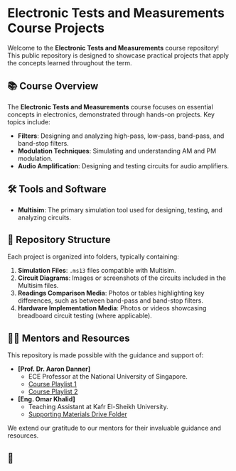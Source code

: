 # Electronic Tests and Measurements Course Projects  

Welcome to the **Electronic Tests and Measurements** course repository! This public repository is designed to showcase practical projects that apply the concepts learned throughout the term.  

## 📚 Course Overview  
The **Electronic Tests and Measurements** course focuses on essential concepts in electronics, demonstrated through hands-on projects. Key topics include:  
- **Filters**: Designing and analyzing high-pass, low-pass, band-pass, and band-stop filters.  
- **Modulation Techniques**: Simulating and understanding AM and PM modulation.  
- **Audio Amplification**: Designing and testing circuits for audio amplifiers.  

## 🛠 Tools and Software  
- **Multisim**: The primary simulation tool used for designing, testing, and analyzing circuits.  

## 📁 Repository Structure  
Each project is organized into folders, typically containing:  
1. **Simulation Files**: `.ms13` files compatible with Multisim.  
2. **Circuit Diagrams**: Images or screenshots of the circuits included in the Multisim files.  
3. **Readings Comparison Media**: Photos or tables highlighting key differences, such as between band-pass and band-stop filters.  
4. **Hardware Implementation Media**: Photos or videos showcasing breadboard circuit testing (where applicable).  

## 👨‍🏫 Mentors and Resources  
This repository is made possible with the guidance and support of:  
- **[Prof. Dr. Aaron Danner]**  
  - ECE Professor at the National University of Singapore.  
  - [Course Playlist 1](https://www.youtube.com/playlist?list=PLXb3r5ny8_1W_IpgM_PHRg3A9gcAX7fAa)  
  - [Course Playlist 2](https://www.youtube.com/playlist?list=PLXb3r5ny8_1WUrR6kEH714BuuRv07h1S7)  
- **[Eng. Omar Khalid]**  
  - Teaching Assistant at Kafr El-Sheikh University.  
  - [Supporting Materials Drive Folder](https://drive.google.com/drive/folders/18ESH1g_e9RdG2LMvNUlV8vh-IDgciUXh)  

We extend our gratitude to our mentors for their invaluable guidance and resources.  

## 📜
